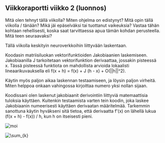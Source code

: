 
## Viikkoraportti viikko 2 (luonnos)

Mitä olen tehnyt tällä viikolla?
Miten ohjelma on edistynyt?
Mitä opin tällä viikolla / tänään?
Mikä jäi epäselväksi tai tuottanut vaikeuksia? Vastaa tähän kohtaan rehellisesti, koska saat tarvittaessa apua tämän kohdan perusteella.
Mitä teen seuraavaksi?

Tällä viikolla keskityin neuroverkkoihin liittyvään laskentaan.

Koodasin matriisiluokan vektorifunktioiden Jakobiaanien laskemiseen. Jakobiaanilla J tarkoitetaan vektorifunktion derivaattaa, jossakin pisteessä x. Tässä pisteessä funktiota on mahdollista arvioida lokaalisti lineaarikuvauksella eli f(x + h) = f(x) + J (h - x) + O(||h||^2).

Käytin myös paljon aikaa laskennan testaamiseen, ja löysin paljon virheitä. Miten helppoa onkaan vahingossa kirjoittaa numero yksi nollan sijaan. 

Koodissani olen laskenut jakobiaanit derivointiin liittyviä matemaattisia tuloksia käyttäen. Kuitenkin testaamista varten tein koodin, joka laskee Jakobiaanin numeerisesti käyttäen derivaatan määritelmää.
Tarkemmin sanottuna käytin hyväkseni sitä tietoa, että derivaatta f'(x) on lähellä lukua (f(x + h) - f(x)) / h, kun h on itseisesti pieni.

![moi](https://latex.codecogs.com/gif.latex?\sum_{k=0}^{n})

<img src="https://latex.codecogs.com/gif.latex?\sum" title="\sum_{k}" />
